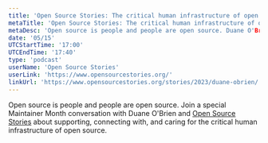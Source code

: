 ```yaml
---
title: 'Open Source Stories: The critical human infrastructure of open source with Duane O'Brien'
metaTitle: 'Open Source Stories: The critical human infrastructure of open source with Duane O'Brien'
metaDesc: 'Open source is people and people are open source. Duane O'Brien talks with Open Source Stories about what he's learned about supporting, connecting with, and caring for the critical human infrastructure of open source.'
date: '05/15'
UTCStartTime: '17:00'
UTCEndTime: '17:40'
type: 'podcast'
userName: 'Open Source Stories'
userLink: 'https://www.opensourcestories.org/'
linkUrl: 'https://www.opensourcestories.org/stories/2023/duane-obrien/'
---
```

Open source is people and people are open source. Join a special Maintainer Month conversation with Duane O'Brien and [Open Source Stories](https://www.opensourcestories.org) about supporting, connecting with, and caring for the critical human infrastructure of open source.
